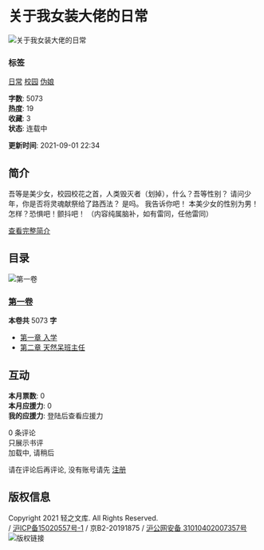 # 关于我女装大佬的日常

![关于我女装大佬的日常](https://rin.linovel.net/cover/20210901/121556_0_6a579550c3cfc05054b156ef474e6bb2.jpg!min300jpg)

### 标签
[日常](/cat/6.html) [校园](/cat/7.html) [伪娘](/cat/17.html)

**字数**: 5073  
**热度**: 19  
**收藏**: 3  
**状态**: 连载中  

**更新时间**: 2021-09-01 22:34  

## 简介

吾等是美少女，校园校花之首，人类毁灭者（划掉），什么？吾等性别？ 请问少年，你是否将灵魂献祭给了路西法？ 是吗。 我告诉你吧！ 本美少女的性别为男！ 怎样？恐惧吧！颤抖吧！ （内容纯属脑补，如有雷同，任他雷同）

[查看完整简介](javascript:;)

## 目录

![第一卷](https://rin.linovel.net/cover/20210901/121556_0_6a579550c3cfc05054b156ef474e6bb2.jpg!min300jpg)

### [第一卷](#catalog)
**本卷共** 5073 **字**

- [第一章 入学](/book/121556/256531.html)
- [第二章 天然呆班主任](/book/121556/256588.html)

## 互动

**本月票数**: 0  
**本月应援力**: 0  
**我的应援力**: 登陆后查看应援力  

0 条评论  
只展示书评  
加载中, 请稍后  

请在评论后再评论, 没有账号请先 [注册](/auth/register)

## 版权信息

Copyright 2021 轻之文库. All Rights Reserved.  
/ [沪ICP备15020557号-1](http://beian.miit.gov.cn) / 京B2-20191875 / [沪公网安备 31010402007357号](http://www.beian.gov.cn/portal/registerSystemInfo?recordcode=31010402007357)  
![版权链接](https://aqyzmedia.yunaq.com/labels/label_sm_90030.png)